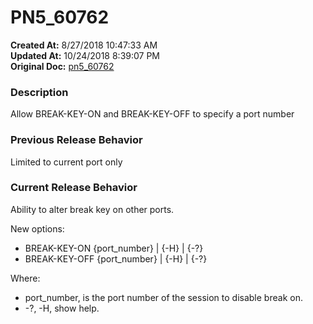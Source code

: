 # PN5_60762

**Created At:** 8/27/2018 10:47:33 AM  
**Updated At:** 10/24/2018 8:39:07 PM  
**Original Doc:** [pn5_60762](https://docs.jbase.com/48420-5-7-1-release-notes/pn5_60762)  


### Description

Allow BREAK-KEY-ON and BREAK-KEY-OFF to specify a port number



### Previous Release Behavior

Limited to current port only



### Current Release Behavior

Ability to alter break key on other ports.

New options:

- BREAK-KEY-ON {port\_number} | {-H} | {-?}
- BREAK-KEY-OFF {port\_number} | {-H} | {-?}


Where:

- port\_number, is the port number of the session to disable break on.
- -?, -H, show help.

